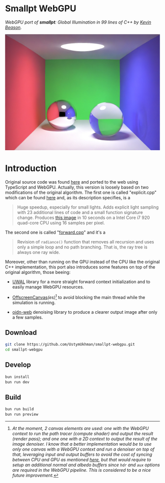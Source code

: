 # Smallpt WebGPU

_WebGPU port of **smallpt**: Global Illumination in 99 lines of C++ by [Kevin Beason](https://kevinbeason.com/)._

[![](./public/preview.jpg)](https://ustymukhman.github.io/smallpt-webgpu/dist/)

# Introduction

Original source code was found [here](https://www.kevinbeason.com/smallpt/) and ported to the web using TypeScript and WebGPU. Actually, this version is loosely based on two modifications of the original algorithm. The first one is called "explicit.cpp" which can be found [here](https://www.kevinbeason.com/smallpt/explicit.cpp) and, as its description specifies, is a

> Huge speedup, especially for small lights. Adds explicit light sampling with 23 additional lines of code and a small function signature change. Produces [this image](https://www.kevinbeason.com/smallpt/explicit16.png) in 10 seconds on a Intel Core i7 920 quad-core CPU using 16 samples per pixel.

The second one is called "[forward.cpp](https://www.kevinbeason.com/smallpt/forward.cpp)" and it's a

> Revision of `radiance()` function that removes all recursion and uses only a simple loop and no path branching. That is, the ray tree is always one ray wide.

Moreover, other than running on the GPU instead of the CPU like the original C++ implementation, this port also introduces some features on top of the original algorithm, those beeing:

- [UWAL](https://ustymukhman.github.io/uwal/) library for a more straight forward context initialization and to easily manage WebGPU resources.

- [OffscreenCanvas](https://developer.mozilla.org/en-US/docs/Web/API/OffscreenCanvas)_(es)_[^1] to avoid blocking the main thread while the simulation is running.

- [oidn-web](https://github.com/pissang/oidn-web) denoising library to produce a clearer output image after only a few samples.

[^1]: _At the moment, 2 canvas elements are used: one with the WebGPU context to run the path tracer (compute shader) and output the result (render pass); and one one with a 2D context to output the result of the image denoiser. I know that a better implementation would be to use only one canvas with a WebGPU context and run a denoiser on top of that, leveraging input and output buffers to avoid the cost of syncing between CPU and GPU as mentioned [here](https://github.com/pissang/oidn-web?tab=readme-ov-file#integrate-into-your-webgpu-pipeline), but that would require to setup an additional normal and albedo buffers since `hdr` and `aux` options are required in the WebGPU pipeline. This is considered to be a nice future improvement._

## Download

```bash
git clone https://github.com/UstymUkhman/smallpt-webgpu.git
cd smallpt-webgpu
```

## Develop

```bash
bun install
bun run dev
```

## Build

```bash
bun run build
bun run preview
```
